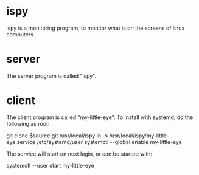 ispy
====

ispy is a monitoring program, to monitor what is on the screens of linux
computers.


server
======

The server program is called "ispy".


client
======

The client program is called "my-little-eye".  To install with systemd,
do the following as root:

  git clone $source.git /usr/local/ispy
  ln -s /usr/local/ispy/my-little-eye.service /etc/systemd/user
  systemctl --global enable my-little-eye

The service will start on next login, or can be started with:

  systemctl --user start my-little-eye


